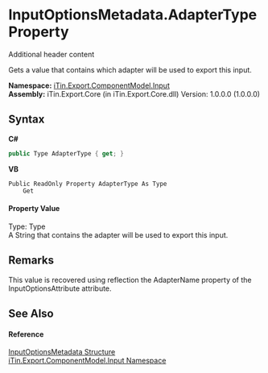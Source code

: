 # InputOptionsMetadata.AdapterType Property 
Additional header content 

Gets a value that contains which adapter will be used to export this input.

**Namespace:**&nbsp;<a href="N_iTin_Export_ComponentModel_Input">iTin.Export.ComponentModel.Input</a><br />**Assembly:**&nbsp;iTin.Export.Core (in iTin.Export.Core.dll) Version: 1.0.0.0 (1.0.0.0)

## Syntax

**C#**<br />
``` C#
public Type AdapterType { get; }
```

**VB**<br />
``` VB
Public ReadOnly Property AdapterType As Type
	Get
```


#### Property Value
Type: Type<br />A String that contains the adapter will be used to export this input.

## Remarks
This value is recovered using reflection the AdapterName property of the InputOptionsAttribute attribute.

## See Also


#### Reference
<a href="T_iTin_Export_ComponentModel_Input_InputOptionsMetadata">InputOptionsMetadata Structure</a><br /><a href="N_iTin_Export_ComponentModel_Input">iTin.Export.ComponentModel.Input Namespace</a><br />